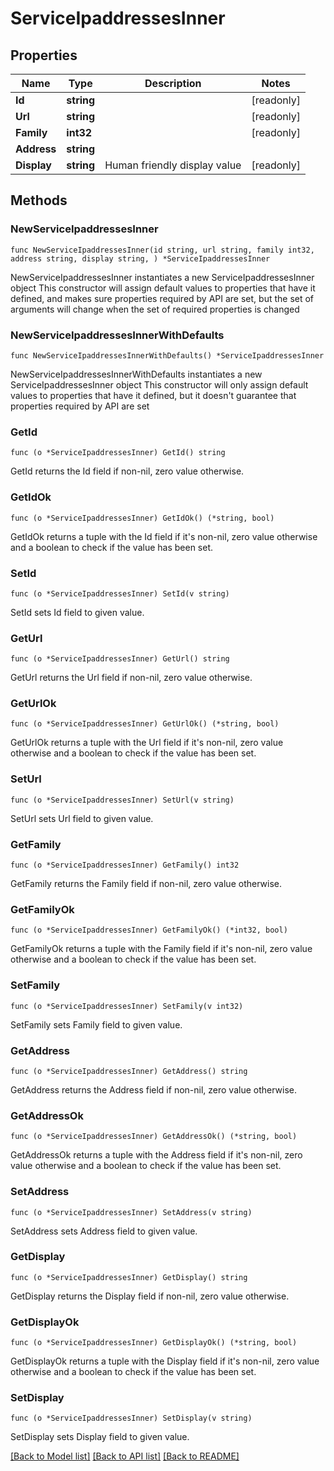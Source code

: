 # ServiceIpaddressesInner

## Properties

Name | Type | Description | Notes
------------ | ------------- | ------------- | -------------
**Id** | **string** |  | [readonly] 
**Url** | **string** |  | [readonly] 
**Family** | **int32** |  | [readonly] 
**Address** | **string** |  | 
**Display** | **string** | Human friendly display value | [readonly] 

## Methods

### NewServiceIpaddressesInner

`func NewServiceIpaddressesInner(id string, url string, family int32, address string, display string, ) *ServiceIpaddressesInner`

NewServiceIpaddressesInner instantiates a new ServiceIpaddressesInner object
This constructor will assign default values to properties that have it defined,
and makes sure properties required by API are set, but the set of arguments
will change when the set of required properties is changed

### NewServiceIpaddressesInnerWithDefaults

`func NewServiceIpaddressesInnerWithDefaults() *ServiceIpaddressesInner`

NewServiceIpaddressesInnerWithDefaults instantiates a new ServiceIpaddressesInner object
This constructor will only assign default values to properties that have it defined,
but it doesn't guarantee that properties required by API are set

### GetId

`func (o *ServiceIpaddressesInner) GetId() string`

GetId returns the Id field if non-nil, zero value otherwise.

### GetIdOk

`func (o *ServiceIpaddressesInner) GetIdOk() (*string, bool)`

GetIdOk returns a tuple with the Id field if it's non-nil, zero value otherwise
and a boolean to check if the value has been set.

### SetId

`func (o *ServiceIpaddressesInner) SetId(v string)`

SetId sets Id field to given value.


### GetUrl

`func (o *ServiceIpaddressesInner) GetUrl() string`

GetUrl returns the Url field if non-nil, zero value otherwise.

### GetUrlOk

`func (o *ServiceIpaddressesInner) GetUrlOk() (*string, bool)`

GetUrlOk returns a tuple with the Url field if it's non-nil, zero value otherwise
and a boolean to check if the value has been set.

### SetUrl

`func (o *ServiceIpaddressesInner) SetUrl(v string)`

SetUrl sets Url field to given value.


### GetFamily

`func (o *ServiceIpaddressesInner) GetFamily() int32`

GetFamily returns the Family field if non-nil, zero value otherwise.

### GetFamilyOk

`func (o *ServiceIpaddressesInner) GetFamilyOk() (*int32, bool)`

GetFamilyOk returns a tuple with the Family field if it's non-nil, zero value otherwise
and a boolean to check if the value has been set.

### SetFamily

`func (o *ServiceIpaddressesInner) SetFamily(v int32)`

SetFamily sets Family field to given value.


### GetAddress

`func (o *ServiceIpaddressesInner) GetAddress() string`

GetAddress returns the Address field if non-nil, zero value otherwise.

### GetAddressOk

`func (o *ServiceIpaddressesInner) GetAddressOk() (*string, bool)`

GetAddressOk returns a tuple with the Address field if it's non-nil, zero value otherwise
and a boolean to check if the value has been set.

### SetAddress

`func (o *ServiceIpaddressesInner) SetAddress(v string)`

SetAddress sets Address field to given value.


### GetDisplay

`func (o *ServiceIpaddressesInner) GetDisplay() string`

GetDisplay returns the Display field if non-nil, zero value otherwise.

### GetDisplayOk

`func (o *ServiceIpaddressesInner) GetDisplayOk() (*string, bool)`

GetDisplayOk returns a tuple with the Display field if it's non-nil, zero value otherwise
and a boolean to check if the value has been set.

### SetDisplay

`func (o *ServiceIpaddressesInner) SetDisplay(v string)`

SetDisplay sets Display field to given value.



[[Back to Model list]](../README.md#documentation-for-models) [[Back to API list]](../README.md#documentation-for-api-endpoints) [[Back to README]](../README.md)


